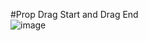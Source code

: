 #Prop Drag Start and Drag End
<br/>
![image](https://user-images.githubusercontent.com/97892253/196111103-4127fec8-f4c9-4659-bdc5-afb33810c1bf.png)
